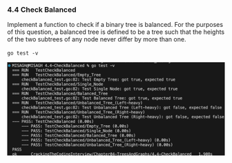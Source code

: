 ### 4.4 Check Balanced
Implement a function to check if a binary tree is balanced.
For the purposes of this question, a balanced tree is defined to be a tree such that the heights of the two subtrees of any node never differ by more than one.




`go test -v`

![Test Result](_testResult.png)
